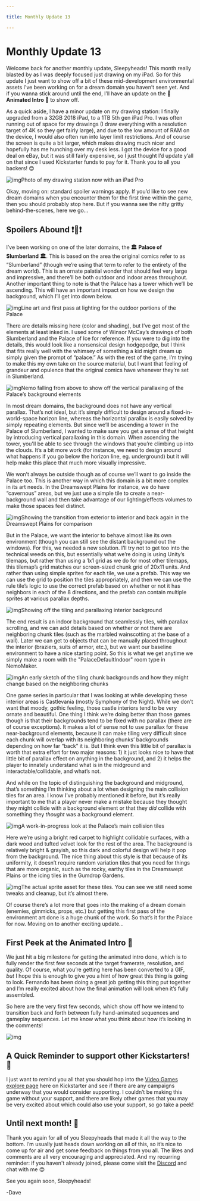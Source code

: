 ```yaml
---

title: Monthly Update 13

---
```


# Monthly Update 13



Welcome back for another monthly update, Sleepyheads! This month really blasted by as I was deeply focused just drawing on my iPad. So for this update I just want to show off a bit of these mid-development environmental assets I’ve been working on for a dream domain you haven’t seen yet. And if you wanna stick around until the end, I’ll have an update on the 🎉 **Animated Intro** 🎉 to show off.

As a quick aside, I have a minor update on my drawing station: I finally upgraded from a 32GB 2018 iPad, to a 1TB 5th gen iPad Pro. I was often running out of space for my drawings (I draw everything with a resolution target of 4K so they get fairly large), and due to the low amount of RAM on the device, I would also often run into layer limit restrictions. And of course the screen is quite a bit larger, which makes drawing much nicer and hopefully has me hunching over my desk less. I got the device for a good deal on eBay, but it was still fairly expensive, so I just thought I’d update y’all on that since I used Kickstarter funds to pay for it. Thank you to all you backers! 😊

![img](https://i.kickstarter.com/assets/041/764/360/1eacefacacf7c743d3329a040d0b7bcf_original.jpg?fit=scale-down&origin=ugc&q=92&width=700&sig=oveNNFBWiT%2FzU39suFEp2PjjhyFs7UR47mvxHm4%2FeWg%3D)Photo of my drawing station now with an iPad Pro

Okay, moving on: standard spoiler warnings apply. If you’d like to see new dream domains when you encounter them for the first time within the game, then you should probably stop here. But if you wanna see the nitty gritty behind-the-scenes, here we go…



## Spoilers Abound ❗🙈❗



I’ve been working on one of the later domains, the **🏛️** **Palace of Slumberland** **🏛️**. This is based on the area the original comics refer to as “Slumberland” (though we’re using that term to refer to the entirety of the dream world). This is an ornate palatial wonder that should feel very large and impressive, and there’ll be both outdoor and indoor areas throughout. Another important thing to note is that the Palace has a tower which we’ll be ascending. This will have an important impact on how we design the background, which I’ll get into down below.

![img](https://i.kickstarter.com/assets/041/764/374/5fd810e61104bec9f9163626fc61d175_original.gif?fit=scale-down&origin=ugc&q=92&width=700&sig=Q9EXY8M%2B6r810tmjX4%2FXT7SGsSP2D%2FMZNlpvucxNfxs%3D)Line art and first pass at lighting for the outdoor portions of the Palace

There are details missing here (color and shading), but I’ve got most of the elements at least inked in. I used some of Winsor McCay’s drawings of both Slumberland and the Palace of Ice for reference. If you were to dig into the details, this would look like a nonsensical design hodgepodge, but I think that fits really well with the whimsey of something a kid might dream up simply given the prompt of “palace.” As with the rest of the game, I’m trying to make this my own take on the source material, but I want that feeling of grandeur and opulence that the original comics have whenever they’re set in Slumberland.

![img](https://i.kickstarter.com/assets/041/764/388/6b77c248456f80bb674bd559a5d9d50d_original.gif?fit=scale-down&origin=ugc&q=92&width=700&sig=wnul1TQB3STbIOAUPv6O2asJ4d%2F5tju7BytShUzuYhA%3D)Nemo falling from above to show off the vertical parallaxing of the Palace’s background elements

In most dream domains, the background does not have any vertical parallax. That’s not ideal, but it’s simply difficult to design around a fixed-in-world-space horizon line, whereas the horizontal parallax is easily solved by simply repeating elements. But since we’ll be ascending a tower in the Palace of Slumberland, I wanted to make sure you get a sense of that height by introducing vertical parallaxing in this domain. When ascending the tower, you'll be able to see through the windows that you’re climbing up into the clouds. It’s a bit more work (for instance, we need to design around what happens if you go below the horizon line, eg. underground) but it will help make this place that much more visually impressive.

We won’t always be outside though as of course we’ll want to go inside the Palace too. This is another way in which this domain is a bit more complex in its art needs. In the Dreamswept Plains for instance, we do have “cavernous” areas, but we just use a simple tile to create a near-background wall and then take advantage of our lighting/effects volumes to make those spaces feel distinct.

![img](https://i.kickstarter.com/assets/041/764/418/7b214f6409ba985930596f132a7afd3b_original.gif?fit=scale-down&origin=ugc&q=92&width=700&sig=BTLNh%2F6XeTPY9wB17lhfE6lwjC9w6rknKWywnUY1Ymk%3D)Showing the transition from exterior to interior and back again in the Dreamswept Plains for comparison

But in the Palace, we want the interior to behave almost like its own environment (though you can still see the distant background out the windows). For this, we needed a new solution. I’ll try not to get too into the technical weeds on this, but essentially what we’re doing is using Unity’s tilemaps, but rather than using a 1x1 grid as we do for most other tilemaps, this tilemap’s grid matches our screen-sized chunk grid of 20x11 units. And rather than using simple sprites for each tile, we use a prefab. This way we can use the grid to position the tiles appropriately, and then we can use the rule tile’s logic to use the correct prefab based on whether or not it has neighbors in each of the 8 directions, and the prefab can contain multiple sprites at various parallax depths.

![img](https://i.kickstarter.com/assets/041/764/444/2f31e4e15043406c7b25d7ed3f5e1583_original.gif?fit=scale-down&origin=ugc&q=92&width=700&sig=c703alaWSAnQFxY3ySVRByv8CvcTEIFQXU%2FzP3QslOA%3D)Showing off the tiling and parallaxing interior background

The end result is an indoor background that seamlessly tiles, with parallax scrolling, and we can add details based on whether or not there are neighboring chunk tiles (such as the marbled wainscotting at the base of a wall). Later we can get to objects that can be manually placed throughout the interior (braziers, suits of armor, etc.), but we want our baseline environment to have a nice starting point. So this is what we get anytime we simply make a room with the "PalaceDefaultIndoor" room type in NemoMaker.

![img](https://i.kickstarter.com/assets/041/764/481/8aae949fa497abb945ebbf5a29509fb9_original.png?fit=scale-down&origin=ugc&width=700&sig=ZtkXmXCFbLfCehBF1coE0uBAWzcPROFw1byU8hcLFho%3D)An early sketch of the tiling chunk backgrounds and how they might change based on the neighboring chunks

One game series in particular that I was looking at while developing these interior areas is Castlevania (mostly Symphony of the Night). While we don’t want that moody, gothic feeling, those castle interiors tend to be very ornate and beautiful. One thing I think we’re doing better than those games though is that their backgrounds tend to be fixed with no parallax (there are of course exceptions). It makes a lot of sense not to use parallax for these near-background elements, because it can make tiling very difficult since each chunk will overlap with its neighboring chunks’ backgrounds depending on how far “back” it is. But I think even this little bit of parallax is worth that extra effort for two major reasons: 1) it just looks nice to have that little bit of parallax effect on anything in the background, and 2) it helps the player to innately understand what is in the midground and interactable/collidable, and what’s not.

And while on the topic of distinguishing the background and midground, that’s something I’m thinking about a lot when designing the main collision tiles for an area. I know I’ve probably mentioned it before, but it’s really important to me that a player never make a mistake because they thought they might collide with a background element or that they *did* collide with something they *thought* was a background element.

![img](https://i.kickstarter.com/assets/041/764/504/7389bfeaacb00054550fe4b181777764_original.png?fit=scale-down&origin=ugc&width=700&sig=ZxKve3ozZ4oDGbHUyRnDx4z5LgZdFFlCHiyzP3mORhY%3D)A work-in-progress look at the Palace’s main collision tiles

Here we’re using a bright red carpet to highlight collidable surfaces, with a dark wood and tufted velvet look for the rest of the area. The background is relatively bright & grayish, so this dark and colorful design will help it pop from the background. The nice thing about this style is that because of its uniformity, it doesn’t require random variation tiles that you need for things that are more organic, such as the rocky, earthy tiles in the Dreamswept Plains or the icing tiles in the Gumdrop Gardens.

![img](https://i.kickstarter.com/assets/041/764/521/f394d82577161f58cbf963e2576d78c2_original.png?fit=scale-down&origin=ugc&width=700&sig=UcLOO1258Zwi9I0IQzS%2FdGYqp%2BszY76Y9kaMen6on4Q%3D)The actual sprite asset for these tiles. You can see we still need some tweaks and cleanup, but it’s almost there.

Of course there’s a lot more that goes into the making of a dream domain (enemies, gimmicks, props, etc.) but getting this first pass of the environment art done is a huge chunk of the work. So that’s it for the Palace for now. Moving on to another exciting update…



## First Peek at the Animated Intro 🤩

We just hit a big milestone for getting the animated intro done, which is to fully render the first few seconds at the target framerate, resolution, and quality. Of course, what you’re getting here has been converted to a GIF, *but* I hope this is enough to give you a hint of how great this thing is going to look. Fernando has been doing a great job getting this thing put together and I’m really excited about how the final animation will look when it’s fully assembled.

So here are the very first few seconds, which show off how we intend to transition back and forth between fully hand-animated sequences and gameplay sequences. Let me know what you think about how it’s looking in the comments!

![img](https://i.kickstarter.com/assets/041/764/536/16f49424092fdfd9d0545c1820bf1d5f_original.gif?fit=scale-down&origin=ugc&q=92&width=700&sig=Ddbp0y6qz%2BNGKDnm0xVM%2FtjiX3MRjis7HXuB6aMrg%2Fk%3D)



## A Quick Reminder to support other Kickstarters! 💚

I just want to remind you all that you should hop into the [Video Games explore page](https://www.kickstarter.com/discover/advanced?category_id=35&woe_id=0) here on Kickstarter and see if there are any campaigns underway that you would consider supporting. I couldn’t be making this game without your support, and there are likely other games that you may be very excited about which could also use your support, so go take a peek!



## Until next month! 👋

Thank you again for all of you Sleepyheads that made it all the way to the bottom. I’m usually just heads down working on all of this, so it’s nice to come up for air and get some feedback on things from you all. The likes and comments are all very encouraging and appreciated. And my recurring reminder: if you haven't already joined, please come visit the [Discord](https://discord.com/invite/9NymgSJAVp) and chat with me 😊

See you again soon, Sleepyheads!

-Dave
